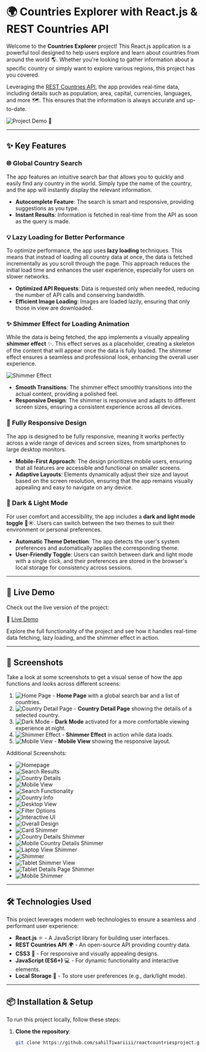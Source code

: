 # 🌍 Countries Explorer with React.js & REST Countries API

Welcome to the **Countries Explorer** project! This React.js application is a powerful tool designed to help users explore and learn about countries from around the world 🌎. Whether you're looking to gather information about a specific country or simply want to explore various regions, this project has you covered.

Leveraging the [REST Countries API](https://restcountries.com/), the app provides real-time data, including details such as population, area, capital, currencies, languages, and more 🗺️. This ensures that the information is always accurate and up-to-date.

![Project Demo](path_to_your_video) 🎥

---

## ✨ Key Features

### 🌐 Global Country Search
The app features an intuitive search bar that allows you to quickly and easily find any country in the world. Simply type the name of the country, and the app will instantly display the relevant information.

- **Autocomplete Feature**: The search is smart and responsive, providing suggestions as you type.
- **Instant Results**: Information is fetched in real-time from the API as soon as the query is made.

### 💡 Lazy Loading for Better Performance
To optimize performance, the app uses **lazy loading** techniques. This means that instead of loading all country data at once, the data is fetched incrementally as you scroll through the page. This approach reduces the initial load time and enhances the user experience, especially for users on slower networks.

- **Optimized API Requests**: Data is requested only when needed, reducing the number of API calls and conserving bandwidth.
- **Efficient Image Loading**: Images are loaded lazily, ensuring that only those in view are downloaded.

### ✨ Shimmer Effect for Loading Animation
While the data is being fetched, the app implements a visually appealing **shimmer effect** ✨. This effect serves as a placeholder, creating a skeleton of the content that will appear once the data is fully loaded. The shimmer effect ensures a seamless and professional look, enhancing the overall user experience.

![Shimmer Effect](mobileshimmer.png)

- **Smooth Transitions**: The shimmer effect smoothly transitions into the actual content, providing a polished feel.
- **Responsive Design**: The shimmer is responsive and adapts to different screen sizes, ensuring a consistent experience across all devices.

### 📱 Fully Responsive Design
The app is designed to be fully responsive, meaning it works perfectly across a wide range of devices and screen sizes, from smartphones to large desktop monitors.

- **Mobile-First Approach**: The design prioritizes mobile users, ensuring that all features are accessible and functional on smaller screens.
- **Adaptive Layouts**: Elements dynamically adjust their size and layout based on the screen resolution, ensuring that the app remains visually appealing and easy to navigate on any device.

### 🎨 Dark & Light Mode
For user comfort and accessibility, the app includes a **dark and light mode toggle** 🌙☀️. Users can switch between the two themes to suit their environment or personal preferences.

- **Automatic Theme Detection**: The app detects the user's system preferences and automatically applies the corresponding theme.
- **User-Friendly Toggle**: Users can switch between dark and light mode with a single click, and their preferences are stored in the browser's local storage for consistency across sessions.

---

## 🚀 Live Demo

Check out the live version of the project:

🔗 [Live Demo](your_live_project_link)

Explore the full functionality of the project and see how it handles real-time data fetching, lazy loading, and the shimmer effect in action.

---

## 📸 Screenshots

Take a look at some screenshots to get a visual sense of how the app functions and looks across different screens:

1. ![Home Page](lii.png) - **Home Page** with a global search bar and a list of countries.
2. ![Country Detail Page](path_to_image2) - **Country Detail Page** showing the details of a selected country.
3. ![Dark Mode](darr.png) - **Dark Mode** activated for a more comfortable viewing experience at night.
4. ![Shimmer Effect](macshi.png) - **Shimmer Effect** in action while data loads.
5. ![Mobile View](mobileshimmer.png) - **Mobile View** showing the responsive layout.

Additional Screenshots:

- ![Homepage](lii.png)
- ![Search Results](darr.png)
- ![Country Details](lapli.png)
- ![Mobile View](lapp.png)
- ![Search Functionality](tab.png)
- ![Country Info](lap.png)
- ![Desktop View](deli.png)
- ![Filter Options](eda.png)
- ![Interactive UI](detail.png)
- ![Overall Design](detailnight.png)
- ![Card Shimmer](cardsshimmer.png)
- ![Country Details Shimmer](countrydetailshimmer.png)
- ![Mobile Country Details Shimmer](detal.png)
- ![Laptop View Shimmer](laposhi.png)
- ![Shimmer](macshi.png)
- ![Tablet Shimmer View](tabshi.png)
- ![Tablet Details Page Shimmer](tabshimm.png)
- ![Mobile Shimmer](mobileShimmer.png)

---

## 🛠️ Technologies Used

This project leverages modern web technologies to ensure a seamless and performant user experience:

- **React.js** ⚛️ - A JavaScript library for building user interfaces.
- **REST Countries API** 🌍 - An open-source API providing country data.
- **CSS3** 🎨 - For responsive and visually appealing designs.
- **JavaScript (ES6+)** 💻 - For dynamic functionality and interactive elements.
- **Local Storage** 💾 - To store user preferences (e.g., dark/light mode).

---

## 📦 Installation & Setup

To run this project locally, follow these steps:

1. **Clone the repository**:
   ```bash
   git clone https://github.com/sahilTiwariiii/reactcountriesproject.git
